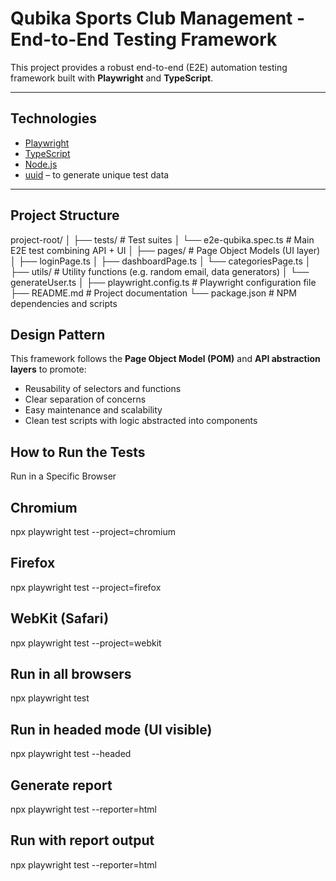 # Qubika Sports Club Management - End-to-End Testing Framework

This project provides a robust end-to-end (E2E) automation testing framework built with **Playwright** and **TypeScript**. 

---

## Technologies

- [Playwright](https://playwright.dev/)
- [TypeScript](https://www.typescriptlang.org/)
- [Node.js](https://nodejs.org/)
- [uuid](https://www.npmjs.com/package/uuid) – to generate unique test data

---

## Project Structure

project-root/
│
├── tests/ # Test suites
│ └── e2e-qubika.spec.ts # Main E2E test combining API + UI
│
├── pages/ # Page Object Models (UI layer)
│ ├── loginPage.ts
│ ├── dashboardPage.ts
│ └── categoriesPage.ts
│
├── utils/ # Utility functions (e.g. random email, data generators)
│ └── generateUser.ts
│
├── playwright.config.ts # Playwright configuration file
├── README.md # Project documentation
└── package.json # NPM dependencies and scripts


## Design Pattern

This framework follows the **Page Object Model (POM)** and **API abstraction layers** to promote:

- Reusability of selectors and functions
- Clear separation of concerns
- Easy maintenance and scalability
- Clean test scripts with logic abstracted into components


## How to Run the Tests
Run in a Specific Browser

## Chromium
npx playwright test --project=chromium

## Firefox
npx playwright test --project=firefox

## WebKit (Safari)
npx playwright test --project=webkit

## Run in all browsers
npx playwright test

## Run in headed mode (UI visible)
npx playwright test --headed

## Generate report
npx playwright test --reporter=html

## Run with report output
npx playwright test --reporter=html